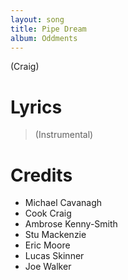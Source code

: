 ```yaml
---
layout: song
title: Pipe Dream
album: Oddments
---
```


(Craig)

# Lyrics

> (Instrumental)  

# Credits

* Michael Cavanagh
* Cook Craig
* Ambrose Kenny-Smith
* Stu Mackenzie
* Eric Moore
* Lucas Skinner
* Joe Walker
